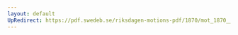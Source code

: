```yaml
---
layout: default
UpRedirect: https://pdf.swedeb.se/riksdagen-motions-pdf/1870/mot_1870__ak__00254/mot_1870__ak__00254_002.pdf
---
```

